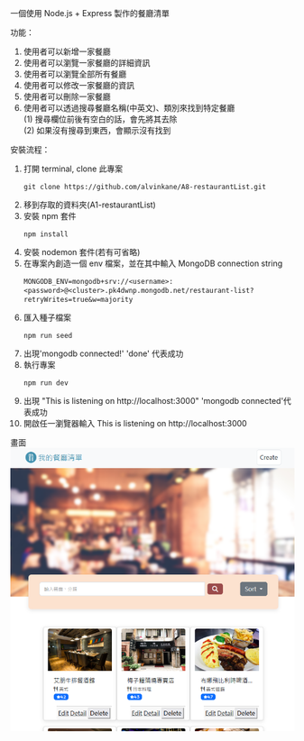 一個使用 Node.js + Express 製作的餐廳清單

功能：

1. 使用者可以新增一家餐廳
2. 使用者可以瀏覽一家餐廳的詳細資訊
3. 使用者可以瀏覽全部所有餐廳
4. 使用者可以修改一家餐廳的資訊
5. 使用者可以刪除一家餐廳
6. 使用者可以透過搜尋餐廳名稱(中英文)、類別來找到特定餐廳  
   (1) 搜尋欄位前後有空白的話，會先將其去除  
   (2) 如果沒有搜尋到東西，會顯示沒有找到

安裝流程：

1. 打開 terminal, clone 此專案
   ```
   git clone https://github.com/alvinkane/A8-restaurantList.git
   ```
2. 移到存取的資料夾(A1-restaurantList)
3. 安裝 npm 套件
   ```
   npm install
   ```
4. 安裝 nodemon 套件(若有可省略)
5. 在專案內創造一個 env 檔案，並在其中輸入 MongoDB connection string
   ```
   MONGODB_ENV=mongodb+srv://<username>:<password>@<cluster>.pk4dwnp.mongodb.net/restaurant-list?retryWrites=true&w=majority
   ```
6. 匯入種子檔案
   ```
   npm run seed
   ```
7. 出現'mongodb connected!' 'done' 代表成功
8. 執行專案
   ```
   npm run dev
   ```
9. 出現 "This is listening on http://localhost:3000" 'mongodb connected'代表成功
10. 開啟任一瀏覽器輸入 This is listening on http://localhost:3000

畫面  
![image](/image/view.png)
